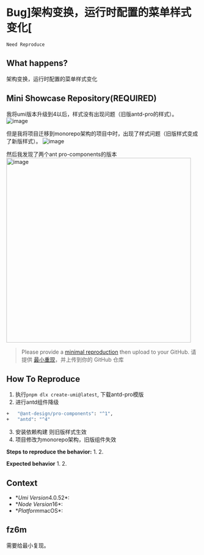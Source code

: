 # Bug]架构变换，运行时配置的菜单样式变化[

`Need Reproduce`

<!--
感谢您向我们反馈问题，为了高效的解决问题，我们期望你能提供以下信息：
-->

## What happens?

架构变换，运行时配置的菜单样式变化

<!-- A clear and concise description of what the bug is. -->
<!-- 清晰的描述下遇到的问题。-->

## Mini Showcase Repository(REQUIRED)

我将umi版本升级到4以后，样式没有出现问题（旧版antd-pro的样式）。
![image](https://user-images.githubusercontent.com/39217534/219588138-375a580c-c2b3-4b12-b747-e77f66a8722a.png)

但是我将项目迁移到monorepo架构的项目中时，出现了样式问题（旧版样式变成了新版样式）。
![image](https://user-images.githubusercontent.com/39217534/219588031-727f14ba-8eaa-481a-9a6d-1e809c393adb.png)

然后我发现了两个ant pro-components的版本
<img width="483" alt="image" src="https://user-images.githubusercontent.com/39217534/219588852-ed13417e-d71b-4b3f-99c6-785e03b3c718.png">

> Please provide a [minimal reproduction](https://stackoverflow.com/help/minimal-reproducible-example) then upload to your GitHub. 请提供 [最小重现](https://stackoverflow.com/help/minimal-reproducible-example)，并上传到你的 GitHub 仓库

<!-- 为节约大家的时间，无复现步骤的 ISSUE 会被关闭，提供之后再 REOPEN -->
<!-- YOUR_REPOSITORY_URL on github or stackbliz -->

## How To Reproduce

1. 执行`pnpm dlx create-umi@latest`, 下载antd-pro模版
2. 进行antd组件降级

```bash
+   "@ant-design/pro-components": "^1",
+   "antd": "^4"
```

3. 安装依赖构建 则旧版样式生效
4. 项目修改为monorepo架构，旧版组件失效

**Steps to reproduce the behavior:** 1. 2.

**Expected behavior** 1. 2.

<!-- 请提供复现链接/步骤，错误日志以及相关配置 -->

## Context

- \**Umi Version*4.0.52\*:
- \**Node Version*16\*:
- \**Platform*macOS\*:

## fz6m

需要给最小复现。
